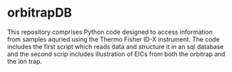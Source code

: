# orbitrapDB

This repository comprises Python code designed to access information from samples aquried using the Thermo Fisher ID-X instrument.
The code includes the first script which reads data and structure it in an sql database and the second scrip includes illustration of EICs from both the orbitrap and the ion trap.
